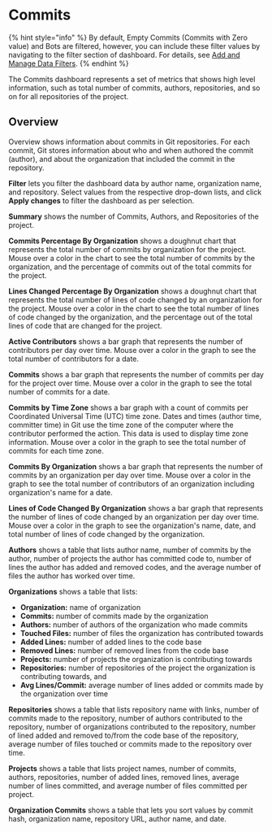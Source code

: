 # Commits

{% hint style="info" %}
By default, Empty Commits (Commits with Zero value) and Bots are filtered, however, you can include these filter values by navigating to the filter section of dashboard. For details, see [Add and Manage Data Filters](../../filter-data/add-and-manage-data-filters.md).
{% endhint %}

The Commits dashboard represents a set of metrics that shows high level information, such as total number of commits, authors, repositories, and so on for  all repositories of the project.

## **Overview** <a href="#gitrepositories-gitrepositories-greater-than-overview" id="gitrepositories-gitrepositories-greater-than-overview"></a>

Overview shows information about commits in Git repositories. For each commit, Git stores information about who and when authored the commit (author), and about the organization that included the commit in the repository.

**Filter** lets you filter the dashboard data by author name, organization name, and repository. Select values from the respective drop-down lists, and click **Apply changes** to filter the dashboard as per selection.

**Summary** shows the number of Commits, Authors, and Repositories of the project.

**Commits Percentage By Organization** shows a doughnut chart that represents the total number of commits by organization for the project. Mouse over a color in the chart to see the total number of commits by the organization, and the percentage of commits out of the total commits for the project.

**Lines Changed Percentage By Organization** shows a doughnut chart that represents the total number of lines of code changed by an organization for the project. Mouse over a color in the chart to see the total number of lines of code changed by the organization, and the percentage out of the total lines of code that are changed for the project.

**Active Contributors** shows  a bar graph that represents the number of contributors per day over time. Mouse over a color in the graph to see the total number of contributors for a date.

**Commits** shows a bar graph that represents the number of commits per day for the project over time. Mouse over a color in the graph to see the total number of commits for a date.

**Commits by Time Zone** shows a bar graph with a count of commits per Coordinated Universal Time (UTC) time zone. Dates and times (author time, committer time) in Git use the time zone of the computer where the contributor performed the action. This data is used to display time zone information. Mouse over a color in the graph to see the total number of commits for each time zone.

**Commits By Organization** shows  a bar graph that represents the number of commits by an organization per day over time. Mouse over a color in the graph to see the total number of contributors of an organization including organization's name for a date.

**Lines of Code Changed By Organization** shows  a bar graph that represents the number of lines of code changed by an organization per day over time. Mouse over a color in the graph to see the organization's name, date, and total number of lines of code changed by the organization.

**Authors** shows a table that lists author name, number of commits by the author, number of projects the author has committed code to, number of lines the author has added and removed codes, and the average number of files the author has worked over time.

**Organizations** shows a table that lists:

* **Organization:** name of organization
* **Commits:** number of commits made by the organization
* **Authors:** number of authors of the organization who made commits
* **Touched Files:** number of files the organization has contributed towards
* **Added Lines:** number of added lines to the code base
* **Removed Lines:** number of removed lines from the code base
* **Projects:** number of projects the organization is contributing towards
* **Repositories:** number of repositories of the project the organization is contributing towards, and
* **Avg Lines/Commit:** average number of lines added or commits made by the organization over time

**Repositories** shows a table that lists repository name with links, number of commits made to the repository, number of authors contributed to the repository, number of organizations contributed to the repository, number of lined added and removed to/from the code base of the repository, average number of files touched or commits made to the repository over time.

**Projects** shows a table that lists project names, number of commits, authors, repositories, number of added lines, removed lines, average number of lines committed, and average number of files committed per project.

**Organization Commits** shows a table that lets you sort values by commit hash, organization name, repository URL, author name, and date.
